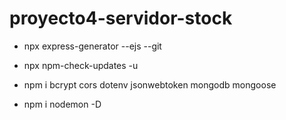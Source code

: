 # proyecto4-servidor-stock

- npx express-generator --ejs --git

- npx npm-check-updates -u


- npm i bcrypt cors dotenv jsonwebtoken mongodb mongoose


- npm i nodemon -D
